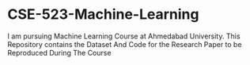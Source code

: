 # CSE-523-Machine-Learning
I am pursuing Machine Learning Course at Ahmedabad University. This Repository contains the Dataset And Code for the Research Paper to be 
Reproduced During The Course

